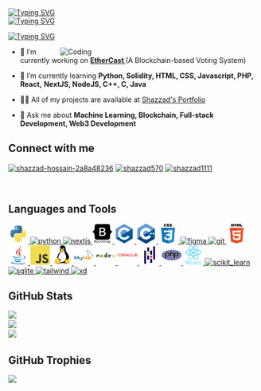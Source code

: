 <div>
   <a href="https://git.io/typing-svg"><img src="https://readme-typing-svg.herokuapp.com?font=SF+Mono&duration=1&pause=1&color=64FFDA&repeat=false&width=435&lines=Hi%2C+my+name+is" alt="Typing SVG" /></a>
   <br>
   <a href="https://git.io/typing-svg"><img src="https://readme-typing-svg.herokuapp.com?font=Dank+Mono&size=60&duration=3000&pause=1&color=6B9CEF&vCenter=true&repeat=false&width=520&height=60&lines=Shazzad+Hossain." alt="Typing SVG" /></a>
   
   <a href="https://git.io/typing-svg"><img src="https://readme-typing-svg.herokuapp.com?font=Dank+Mono&size=18&duration=1&pause=1&color=4CC3A6&multiline=true&repeat=false&width=510&height=120&lines=I'm+a+software+engineering+at+Institute+of+;Information+Technology%2C+University+of+Dhaka.+;I+am+a+blockchain+enthusiast+and+currently;+specializing+in+full-stack+web3+development." alt="Typing SVG" /></a>
</div>



<img align="right" alt="Coding" width="400"  src="https://media.giphy.com/media/v1.Y2lkPTc5MGI3NjExMjI4YWQwYmY0NjFjZjc5M2EwZWM0NWMwNDU5NjQwMWZiNDI3NDkwMiZjdD1n/f3iwJFOVOwuy7K6FFw/giphy.gif">

-   🔭 I’m currently working on <a  href="https://github.com/shazzad5709/ethercast" target="_blank" ><b>EtherCast </b></a> (A Blockchain-based Voting System)

-   🌱 I’m currently learning **Python, Solidity, HTML, CSS, Javascript, PHP, React,**
    **NextJS, NodeJS, C++, C, Java**

-   👨‍💻 All of my projects are available at <a  href="https://shazzad5709.github.io/" target="_blank" >Shazzad's Portfolio</a>

-   💬 Ask me about **Machine Learning, Blockchain, Full-stack Development, Web3 Development**

## Connect with me

<p align="left">
<a href="https://linkedin.com/in/www.linkedin.com/in/shazzad-hossain-2a8a48236" target="blank"><img align="center" src="https://raw.githubusercontent.com/rahuldkjain/github-profile-readme-generator/master/src/images/icons/Social/linked-in-alt.svg" alt="shazzad-hossain-2a8a48236" height="30" width="40" /></a>
<a href="https://fb.com/shazzad570" target="blank"><img align="center" src="https://raw.githubusercontent.com/rahuldkjain/github-profile-readme-generator/master/src/images/icons/Social/facebook.svg" alt="shazzad570" height="30" width="40" /></a>
<a href="https://www.hackerrank.com/shazzad1111" target="blank"><img align="center" src="https://raw.githubusercontent.com/rahuldkjain/github-profile-readme-generator/master/src/images/icons/Social/hackerrank.svg" alt="shazzad1111" height="30" width="40" /></a>
</p> <br>

## Languages and Tools

<p align="left"> <a href="https://www.python.org" target="_blank" rel="noreferrer"> <img src="https://raw.githubusercontent.com/devicons/devicon/master/icons/python/python-original.svg" alt="python" width="40" height="40"/> </a> <a href="https://soliditylang.org/" target="_blank" rel="noreferrer"> <img src="https://cdn.jsdelivr.net/gh/devicons/devicon/icons/solidity/solidity-original.svg" alt="python" width="40" height="40"/> </a> <a href="https://nextjs.org/" target="_blank" rel="noreferrer"> <img src="https://cdn.jsdelivr.net/gh/devicons/devicon/icons/nextjs/nextjs-original-wordmark.svg" alt="nextjs" width="40" height="40"/> </a> <a href="https://getbootstrap.com" target="_blank" rel="noreferrer"> <img src="https://raw.githubusercontent.com/devicons/devicon/master/icons/bootstrap/bootstrap-plain-wordmark.svg" alt="bootstrap" width="40" height="40"/> </a> <a href="https://www.cprogramming.com/" target="_blank" rel="noreferrer"> <img src="https://raw.githubusercontent.com/devicons/devicon/master/icons/c/c-original.svg" alt="c" width="40" height="40"/> </a> <a href="https://www.w3schools.com/cpp/" target="_blank" rel="noreferrer"> <img src="https://raw.githubusercontent.com/devicons/devicon/master/icons/cplusplus/cplusplus-original.svg" alt="cplusplus" width="40" height="40"/> </a> <a href="https://www.w3schools.com/css/" target="_blank" rel="noreferrer"> <img src="https://raw.githubusercontent.com/devicons/devicon/master/icons/css3/css3-original-wordmark.svg" alt="css3" width="40" height="40"/> </a> <a href="https://www.figma.com/" target="_blank" rel="noreferrer"> <img src="https://www.vectorlogo.zone/logos/figma/figma-icon.svg" alt="figma" width="40" height="40"/> </a> <a href="https://git-scm.com/" target="_blank" rel="noreferrer"> <img src="https://www.vectorlogo.zone/logos/git-scm/git-scm-icon.svg" alt="git" width="40" height="40"/> </a> <a href="https://www.w3.org/html/" target="_blank" rel="noreferrer"> <img src="https://raw.githubusercontent.com/devicons/devicon/master/icons/html5/html5-original-wordmark.svg" alt="html5" width="40" height="40"/> </a> <a href="https://www.java.com" target="_blank" rel="noreferrer"> <img src="https://raw.githubusercontent.com/devicons/devicon/master/icons/java/java-original.svg" alt="java" width="40" height="40"/> </a> <a href="https://developer.mozilla.org/en-US/docs/Web/JavaScript" target="_blank" rel="noreferrer"> <img src="https://raw.githubusercontent.com/devicons/devicon/master/icons/javascript/javascript-original.svg" alt="javascript" width="40" height="40"/> </a> <a href="https://www.linux.org/" target="_blank" rel="noreferrer"> <img src="https://raw.githubusercontent.com/devicons/devicon/master/icons/linux/linux-original.svg" alt="linux" width="40" height="40"/> </a> <a href="https://www.mysql.com/" target="_blank" rel="noreferrer"> <img src="https://raw.githubusercontent.com/devicons/devicon/master/icons/mysql/mysql-original-wordmark.svg" alt="mysql" width="40" height="40"/> </a> <a href="https://nodejs.org" target="_blank" rel="noreferrer"> <img src="https://raw.githubusercontent.com/devicons/devicon/master/icons/nodejs/nodejs-original-wordmark.svg" alt="nodejs" width="40" height="40"/> </a> <a href="https://www.oracle.com/" target="_blank" rel="noreferrer"> <img src="https://raw.githubusercontent.com/devicons/devicon/master/icons/oracle/oracle-original.svg" alt="oracle" width="40" height="40"/> </a> <a href="https://pandas.pydata.org/" target="_blank" rel="noreferrer"> <img src="https://raw.githubusercontent.com/devicons/devicon/2ae2a900d2f041da66e950e4d48052658d850630/icons/pandas/pandas-original.svg" alt="pandas" width="40" height="40"/> </a> <a href="https://www.php.net" target="_blank" rel="noreferrer"> <img src="https://raw.githubusercontent.com/devicons/devicon/master/icons/php/php-original.svg" alt="php" width="40" height="40"/> </a> <a href="https://reactjs.org/" target="_blank" rel="noreferrer"> <img src="https://raw.githubusercontent.com/devicons/devicon/master/icons/react/react-original-wordmark.svg" alt="react" width="40" height="40"/> </a> <a href="https://scikit-learn.org/" target="_blank" rel="noreferrer"> <img src="https://upload.wikimedia.org/wikipedia/commons/0/05/Scikit_learn_logo_small.svg" alt="scikit_learn" width="40" height="40"/> </a> <a href="https://www.sqlite.org/" target="_blank" rel="noreferrer"> <img src="https://www.vectorlogo.zone/logos/sqlite/sqlite-icon.svg" alt="sqlite" width="40" height="40"/> </a> <a href="https://tailwindcss.com/" target="_blank" rel="noreferrer"> <img src="https://www.vectorlogo.zone/logos/tailwindcss/tailwindcss-icon.svg" alt="tailwind" width="40" height="40"/> </a> <a href="https://www.adobe.com/products/xd.html" target="_blank" rel="noreferrer"> <img src="https://cdn.worldvectorlogo.com/logos/adobe-xd.svg" alt="xd" width="40" height="40"/> </a> </p>

## GitHub Stats

![](https://github-readme-stats.vercel.app/api?username=shazzad5709&theme=tokyonight&hide_border=false&include_all_commits=false&count_private=false)<br/>
![](https://github-readme-streak-stats.herokuapp.com/?user=shazzad5709&theme=tokyonight&hide_border=false)<br/>
![](https://github-readme-stats.vercel.app/api/top-langs/?username=shazzad5709&theme=tokyonight&hide_border=false&include_all_commits=false&count_private=false&layout=compact)

## GitHub Trophies

![](https://github-profile-trophy.vercel.app/?username=shazzad5709&theme=discord&no-frame=false&no-bg=true&margin-w=4)
